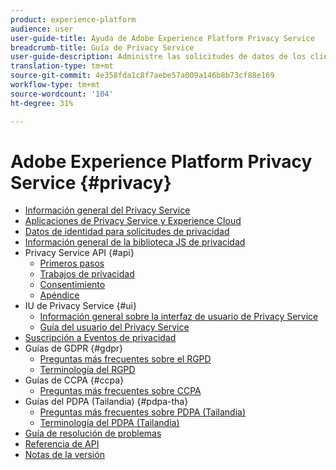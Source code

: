 ```yaml
---
product: experience-platform
audience: user
user-guide-title: Ayuda de Adobe Experience Platform Privacy Service
breadcrumb-title: Guía de Privacy Service
user-guide-description: Administre las solicitudes de datos de los clientes para cumplir con las regulaciones legales de privacidad, como el RGPD y la CCPA.
translation-type: tm+mt
source-git-commit: 4e358fda1c8f7aebe57a009a146b8b73cf88e169
workflow-type: tm+mt
source-wordcount: '104'
ht-degree: 31%

---
```



# Adobe Experience Platform Privacy Service {#privacy}

* [Información general del Privacy Service](home.md)
* [Aplicaciones de Privacy Service y Experience Cloud](experience-cloud-apps.md)
* [Datos de identidad para solicitudes de privacidad](identity-data.md)
* [Información general de la biblioteca JS de privacidad](js-library.md)
* Privacy Service API {#api}
   * [Primeros pasos](api/getting-started.md)
   * [Trabajos de privacidad](api/privacy-jobs.md)
   * [Consentimiento](api/consent.md)
   * [Apéndice](api/appendix.md)
* IU de Privacy Service {#ui}
   * [Información general sobre la interfaz de usuario de Privacy Service](ui/overview.md)
   * [Guía del usuario del Privacy Service](ui/user-guide.md)
* [Suscripción a Eventos de privacidad](privacy-events.md)
* Guías de GDPR {#gdpr}
   * [Preguntas más frecuentes sobre el RGPD](gdpr/faq.md)
   * [Terminología del RGPD](gdpr/terminology.md)
* Guías de CCPA {#ccpa}
   * [Preguntas más frecuentes sobre CCPA](ccpa/faq.md)
* Guías del PDPA (Tailandia) {#pdpa-tha}
   * [Preguntas más frecuentes sobre PDPA (Tailandia)](./pdpa-tha/faq.md)
   * [Terminología del PDPA (Tailandia)](./pdpa-tha/terminology.md)
* [Guía de resolución de problemas](troubleshooting-guide.md)
* [Referencia de API](https://www.adobe.io/apis/experienceplatform/home/api-reference.html#!acpdr/swagger-specs/privacy-service.yaml)
* [Notas de la versión](release-notes.md)
